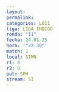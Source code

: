 ```yaml
---
layout: 
permalink: 
categories: LO11
liga: LIGA INDIGO
ronda: "11"
fecha: 24.01.25
hora: '"22:30"'
match: 1
local: STMN
r1: 0
r2: 0
out: SPH
stream: SI
---
```

